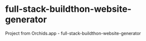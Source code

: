 # full-stack-buildthon-website-generator
Project from Orchids.app - full-stack-buildthon-website-generator
